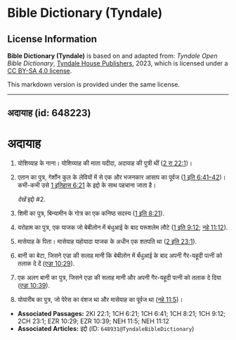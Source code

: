 # Bible Dictionary (Tyndale)

## License Information

**Bible Dictionary (Tyndale)** is based on and adapted from: _Tyndale Open Bible Dictionary_, [Tyndale House Publishers](https://tyndaleopenresources.com/), 2023, which is licensed under a [CC BY-SA 4.0 license](https://creativecommons.org/licenses/by-sa/4.0/legalcode.en).

This markdown version is provided under the same license.



--------------------------------

## अदायाह (id: 648223)

अदायाह
======

1. योशिय्याह के नाना। योशिय्याह की माता यदीदा, अदायाह की पुत्री थीं ([2 रा 22:1](https://ref.ly/2Kgs22:1))।
2. एतान का पुत्र, गेर्शोन कुल के लेवियों में से एक और भजनकार आसाप का पूर्वज ([1 इति 6:41–42](https://ref.ly/1Chr6:41))। कभी\-कभी उसे [1 इतिहास 6:21](https://ref.ly/1Chr6:21) के इद्दो के साथ पहचाना जाता है।

    *देखें* इद्दो \#2.

3. शिमी का पुत्र, बिन्यामीन के गोत्र का एक कनिष्ठ सदस्य ([1 इति 8:21](https://ref.ly/1Chr8:21)).
4. यरोहाम का पुत्र, एक याजक जो बेबीलोन में बंधुआई के बाद यरूशलेम लौटे ([1 इति 9:12](https://ref.ly/1Chr9:12); [नहे 11:12](https://ref.ly/Neh11:12)).
5. मासेयाह के पिता। मासेयाह यहोयादा याजक के अधीन एक शतपति था ([2 इति 23:1](https://ref.ly/2Chr23:1)).
6. बानी का बेटा, जिसने एज्रा की सलाह मानी कि बेबीलोन में बँधुआई के बाद अपनी गैर\-यहूदी पत्नी को तलाक दे दें ([एज्रा 10:29](https://ref.ly/Ezra10:29)).
7. एक अलग बानी का पुत्र, जिसने एज्रा की सलाह मानी और अपनी गैर\-यहूदी पत्नी को तलाक दे दिया ([एज्रा 10:39](https://ref.ly/Ezra10:39)).
8. योयारीब का पुत्र, जो पेरेस का वंशज था और मासेयाह का पूर्वज था ([नहे 11:5](https://ref.ly/Neh11:5))।

* **Associated Passages:** 2KI 22:1; 1CH 6:21; 1CH 6:41; 1CH 8:21; 1CH 9:12; 2CH 23:1; EZR 10:29; EZR 10:39; NEH 11:5; NEH 11:12
* **Associated Articles:** इद्दो (ID: `648931@TyndaleBibleDictionary`)

